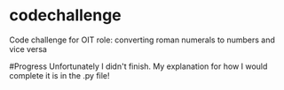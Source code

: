# codechallenge
Code challenge for OIT role: converting roman numerals to numbers and vice versa

#Progress
Unfortunately I didn't finish. My explanation for how I would complete it is in the .py file!
